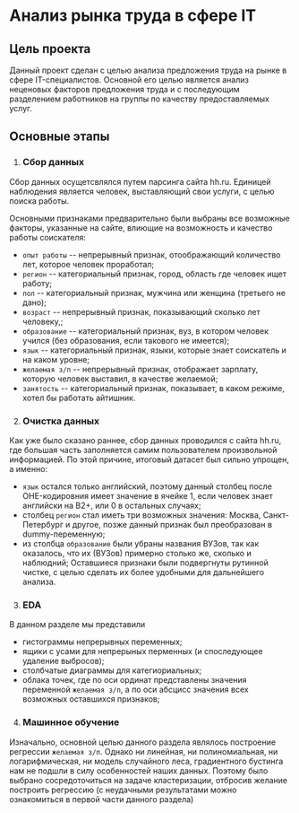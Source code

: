 # Анализ рынка труда в сфере IT
## Цель проекта
Данный проект сделан с целью анализа предложения труда на рынке в сфере IT-специалистов. Основной его целью является анализ неценовых факторов предложения труда и с последующим разделением работников на группы по качеству предоставляемых услуг.
## Основные этапы
1. ### Сбор данных

Сбор данных осущетсвлялся путем парсинга сайта hh.ru. Единицей наблюдения является человек, выставляющий свои услуги, с целью поиска работы.

Основными признаками предварительно были выбраны все возможные факторы, указанные на сайте, влиющие на возможность и качество работы соискателя:

*  `опыт работы` -- непрерывный признак, отоображающий количество лет, которое человек проработал;
*  `регион` -- категориальный признак, город, область где человек ищет работу;
*  `пол` -- категориальный признак, мужчина или женщина (третьего не дано);
*  `возраст` -- непрерывный признак, показывающий сколько лет человеку,;
*  `образование` -- категориальный признак, вуз, в котором человек учился (без образования, если такового не имеется);
*  `язык` -- категориальный признак, языки, которые знает соискатель и на каком уровне;
*  `желаемая з/п` -- непрерывный признак, отображает зарплату, которую человек выставил, в качестве желаемой;
*  `занятость` -- категориальный признак, показывает, в каком режиме, хотел бы работать айтишник.

2. ### Очистка данных

Как уже было сказано раннее, сбор данных проводился с сайта hh.ru, где большая часть заполняется самим пользователем произвольной информацией. По этой причине, итоговый датасет был сильно упрощен, а именно:
* `язык` остался только английский, поэтому данный столбец после OHE-кодировния имеет значение в ячейке 1, если человек знает английски на B2+, или 0 в остальных случаях;
* столбец `регион` стал иметь три возможных значения: Москва, Санкт-Петербург и другое, позже данный признак был преобразован в dummy-переменную;
* из столбца `образование` были убраны названия ВУЗов, так как оказалось, что их (ВУЗов) примерно столько же, сколько и наблюдний;
Оставшиеся признаки были подвергнуты рутинной чистке, с целью сделать их более удобными для дальнейшего анализа.

3. ###  EDA

В данном разделе мы представили
* гистограммы непрерывных переменных;
* ящики с усами для непрерыных перменных (и споследующее удаление выбросов);
* столбчатые диаграммы для категиориальных;
* облака точек, где по оси ординат представлены значения переменной `желаемая з/п`, а по оси абсцисс значения всех возможных оставшихся признаков;

4. ###  Машинное обучение
   
Изначально, основной целью данного раздела являлось построение регрессии `желаемая з/п`. Однако ни линейная, ни полиномиальная, ни логарифмическая, ни модель случайного леса, градиентного бустинга нам не подшли в силу особенностей наших данных.
Поэтому было выбрано сосредоточиться на задаче кластеризации, отбросив желание построить регрессию (с неудачными результатами можно ознакомиться в первой части данного раздела)




